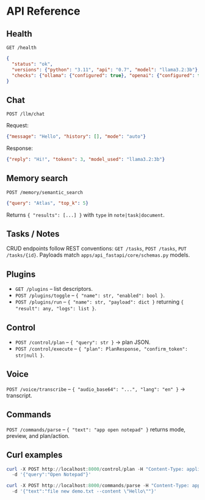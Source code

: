 # API Reference

## Health

`GET /health`

```json
{
  "status": "ok",
  "versions": {"python": "3.11", "api": "0.7", "model": "llama3.2:3b"},
  "checks": {"ollama": {"configured": true}, "openai": {"configured": false}}
}
```

## Chat

`POST /llm/chat`

Request:
```json
{"message": "Hello", "history": [], "mode": "auto"}
```

Response:
```json
{"reply": "Hi!", "tokens": 3, "model_used": "llama3.2:3b"}
```

## Memory search

`POST /memory/semantic_search`

```json
{"query": "Atlas", "top_k": 5}
```

Returns `{ "results": [...] }` with `type` in `note|task|document`.

## Tasks / Notes

CRUD endpoints follow REST conventions: `GET /tasks`, `POST /tasks`, `PUT /tasks/{id}`.
Payloads match `apps/api_fastapi/core/schemas.py` models.

## Plugins

* `GET /plugins` – list descriptors.
* `POST /plugins/toggle` – `{ "name": str, "enabled": bool }`.
* `POST /plugins/run` – `{ "name": str, "payload": dict }` returning `{ "result": any, "logs": list }`.

## Control

* `POST /control/plan` – `{ "query": str }` → plan JSON.
* `POST /control/execute` – `{ "plan": PlanResponse, "confirm_token": str|null }`.

## Voice

`POST /voice/transcribe` – `{ "audio_base64": "...", "lang": "en" }` → transcript.

## Commands

`POST /commands/parse` – `{ "text": "app open notepad" }` returns mode, preview, and plan/action.

## Curl examples

```powershell
curl -X POST http://localhost:8000/control/plan -H "Content-Type: application/json" \
  -d '{"query":"Open Notepad"}'

curl -X POST http://localhost:8000/commands/parse -H "Content-Type: application/json" \
  -d '{"text":"file new demo.txt --content \"Hello\""}'
```
